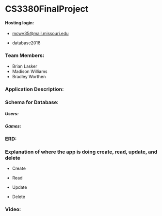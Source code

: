 # CS3380FinalProject

#### Hosting login:
* mcwv35@mail.missouri.edu

* database2018


### Team Members: 
* Brian Lasker
* Madison Williams
* Bradley Worthen

### Application Description: 


### Schema for Database: 

##### Users:

##### Games: 

### ERD: 

### Explanation of where the app is doing create, read, update, and delete
* Create

* Read

* Update

* Delete


### Video: 

